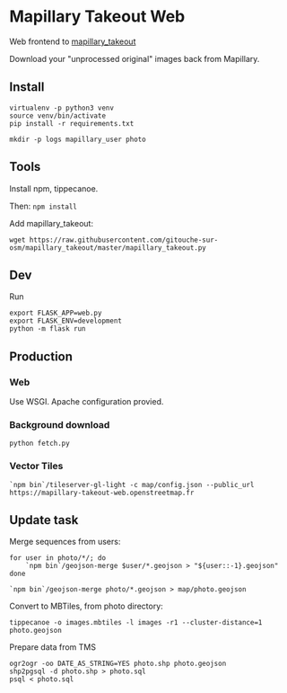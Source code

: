 # Mapillary Takeout Web

Web frontend to [mapillary_takeout](https://github.com/gitouche-sur-osm/mapillary_takeout)

Download your "unprocessed original" images back from Mapillary.

## Install

```
virtualenv -p python3 venv
source venv/bin/activate
pip install -r requirements.txt
```

```
mkdir -p logs mapillary_user photo
```

## Tools

Install npm, tippecanoe.

Then:
``
npm install
``

Add mapillary_takeout:
```
wget https://raw.githubusercontent.com/gitouche-sur-osm/mapillary_takeout/master/mapillary_takeout.py
```

## Dev

Run

```
export FLASK_APP=web.py
export FLASK_ENV=development
python -m flask run
```

## Production

### Web

Use WSGI. Apache configuration provied.

### Background download

```
python fetch.py
```

### Vector Tiles

```
`npm bin`/tileserver-gl-light -c map/config.json --public_url https://mapillary-takeout-web.openstreetmap.fr
```

## Update task

Merge sequences from users:
```
for user in photo/*/; do
    `npm bin`/geojson-merge $user/*.geojson > "${user::-1}.geojson"
done

`npm bin`/geojson-merge photo/*.geojson > map/photo.geojson
```

Convert to MBTiles, from photo directory:
```
tippecanoe -o images.mbtiles -l images -r1 --cluster-distance=1 photo.geojson
```

Prepare data from TMS
```
ogr2ogr -oo DATE_AS_STRING=YES photo.shp photo.geojson
shp2pgsql -d photo.shp > photo.sql
psql < photo.sql
```
